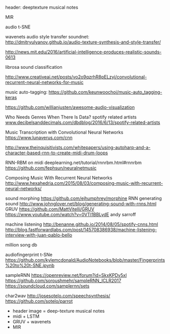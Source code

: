 header: deeptexture musical notes

MIR

audio t-SNE

wavenets
audio style transfer soundnet: http://dmitryulyanov.github.io/audio-texture-synthesis-and-style-transfer/

http://news.mit.edu/2016/artificial-intelligence-produces-realistic-sounds-0613

librosa
sound classification

http://www.creativeai.net/posts/vo2o9qzrhR8pELzyi/convolutional-recurrent-neural-networks-for-music

music auto-tagging: https://github.com/keunwoochoi/music-auto_tagging-keras

https://github.com/willianjusten/awesome-audio-visualization

Who Needs Genres When There Is Data? spotify related artists www.decibelsanddecimals.com/dbdblog/2016/6/13/spotify-related-artists

Music Transcription with Convolutional Neural Networks https://www.lunaverus.com/cnn

http://www.theinquisitivists.com/whitepapers/using-autoharp-and-a-character-based-rnn-to-create-midi-drum-loops

RNN-RBM on midi deeplearning.net/tutorial/rnnrbm.html#rnnrbm
https://github.com/fephsun/neuralnetmusic

Composing Music With Recurrent Neural Networks
http://www.hexahedria.com/2015/08/03/composing-music-with-recurrent-neural-networks/

sound morphing https://github.com/ejhumphrey/morphine
RNN generating sound http://www.johnglover.net/blog/generating-sound-with-rnns.html
GRUV https://github.com/MattVitelli/GRUV https://www.youtube.com/watch?v=0VTI1BBLydE
andy sarroff

machine listening
http://benanne.github.io/2014/08/05/spotify-cnns.html
http://blog.fastforwardlabs.com/post/145708386938/machine-listening-interview-with-juan-pablo-bello

million song db

audiofingerprint t-SNe https://github.com/kylemcdonald/AudioNotebooks/blob/master/Fingerprints%20to%20t-SNE.ipynb

sampleRNN
https://openreview.net/forum?id=SkxKPDv5xl
https://github.com/soroushmehr/sampleRNN_ICLR2017
https://soundcloud.com/samplernn/sets

char2wav
http://josesotelo.com/speechsynthesis/
https://github.com/sotelo/parrot


- header image = deep-texture musical notes
- midi + LSTM 
- GRUV + wavenets
- MIR
